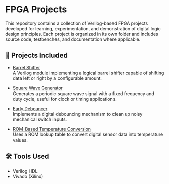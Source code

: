 # FPGA Projects

This repository contains a collection of Verilog-based FPGA projects developed for learning, experimentation, and demonstration of digital logic design principles. Each project is organized in its own folder and includes source code, testbenches, and documentation where applicable.

## 📂 Projects Included

- [Barrel Shifter](./Barrel-Shifter)  
  A Verilog module implementing a logical barrel shifter capable of shifting data left or right by a configurable amount.

- [Square Wave Generator](./Square-Wave-Generator)  
  Generates a periodic square wave signal with a fixed frequency and duty cycle, useful for clock or timing applications.

- [Early Debouncer](./Early-Debouncer)  
  Implements a digital debouncing mechanism to clean up noisy mechanical switch inputs.

- [ROM-Based Temperature Conversion](./Rom-Based-Tempreture-Conversion)  
  Uses a ROM lookup table to convert digital sensor data into temperature values.

## 🛠️ Tools Used

- Verilog HDL
- Vivado (Xilinx)
